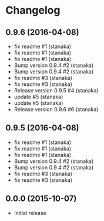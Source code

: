 # Changelog

## 0.9.6 (2016-04-08)

* fix readme #1 (stanaka)
* fix readme #1 (stanaka)
* fix readme #1 (stanaka)
* Bump version 0.9.4 #2 (stanaka)
* Bump version 0.9.4 #2 (stanaka)
* fix readme #3 (stanaka)
* fix readme #3 (stanaka)
* Release version 0.9.5 #4 (stanaka)
* update #5 (stanaka)
* update #5 (stanaka)
* Release version 0.9.6 #6 (stanaka)


## 0.9.5 (2016-04-08)

* fix readme #1 (stanaka)
* fix readme #1 (stanaka)
* fix readme #1 (stanaka)
* Bump version 0.9.4 #2 (stanaka)
* Bump version 0.9.4 #2 (stanaka)
* fix readme #3 (stanaka)
* fix readme #3 (stanaka)


## 0.0.0 (2015-10-07)

* Initial release
